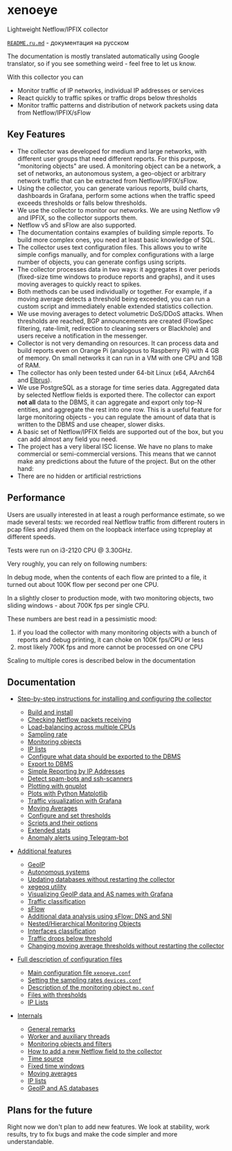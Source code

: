 # xenoeye
Lightweight Netflow/IPFIX collector

[`README.ru.md`](README.ru.md) - документация на русском

The documentation is mostly translated automatically using Google translator, so if you see something weird - feel free to let us know.

With this collector you can

  * Monitor traffic of IP networks, individual IP addresses or services
  * React quickly to traffic spikes or traffic drops below thresholds
  * Monitor traffic patterns and distribution of network packets using data from Netflow/IPFIX/sFlow


## Key Features

  * The collector was developed for medium and large networks, with different user groups that need different reports. For this purpose, "monitoring objects" are used. A monitoring object can be a network, a set of networks, an autonomous system, a geo-object or arbitrary network traffic that can be extracted from Netflow/IPFIX/sFlow.
  * Using the collector, you can generate various reports, build charts, dashboards in Grafana, perform some actions when the traffic speed exceeds thresholds or falls below thresholds.
  * We use the collector to monitor our networks. We are using Netflow v9 and IPFIX, so the collector supports them.
  * Netflow v5 and sFlow are also supported.
  * The documentation contains examples of building simple reports. To build more complex ones, you need at least basic knowledge of SQL.
  * The collector uses text configuration files. This allows you to write simple configs manually, and for complex configurations with a large number of objects, you can generate configs using scripts.
  * The collector processes data in two ways: it aggregates it over periods (fixed-size time windows to produce reports and graphs), and it uses moving averages to quickly react to spikes.
  * Both methods can be used individually or together. For example, if a moving average detects a threshold being exceeded, you can run a custom script and immediately enable extended statistics collection.
  * We use moving averages to detect volumetric DoS/DDoS attacks. When thresholds are reached, BGP announcements are created (FlowSpec filtering, rate-limit, redirection to cleaning servers or Blackhole) and users receive a notification in the messenger.
  * Collector is not very demanding on resources. It can process data and build reports even on Orange Pi (analogous to Raspberry Pi) with 4 GB of memory. On small networks it can run in a VM with one CPU and 1GB of RAM.
  * The collector has only been tested under 64-bit Linux (x64, AArch64 and [Elbrus](https://en.wikipedia.org/wiki/Elbrus_2000)).
  * We use PostgreSQL as a storage for time series data. Aggregated data by selected Netflow fields is exported there. The collector can export **not all** data to the DBMS, it can aggregate and export only top-N entities, and aggregate the rest into one row. This is a useful feature for large monitoring objects - you can regulate the amount of data that is written to the DBMS and use cheaper, slower disks.
  * A basic set of Netflow/IPFIX fields are supported out of the box, but you can add almost any field you need.
  * The project has a very liberal ISC license. We have no plans to make commercial or semi-commercial versions. This means that we cannot make any predictions about the future of the project. But on the other hand:
  * There are no hidden or artificial restrictions


## Performance

Users are usually interested in at least a rough performance estimate, so we made several tests: we recorded real Netflow traffic from different routers in pcap files and played them on the loopback interface using tcpreplay at different speeds.

Tests were run on i3-2120 CPU @ 3.30GHz.

Very roughly, you can rely on following numbers:

In debug mode, when the contents of each flow are printed to a file, it turned out about 100K flow per second per one CPU.

In a slightly closer to production mode, with two monitoring objects, two sliding windows - about 700K fps per single CPU.

These numbers are best read in a pessimistic mood:
  1. if you load the collector with many monitoring objects with a bunch of reports and debug printing, it can choke on 100K fps/CPU or less
  2. most likely 700K fps and more cannot be processed on one CPU

Scaling to multiple cores is described below in the documentation


## Documentation

  * [Step-by-step instructions for installing and configuring the collector](STEP-BY-STEP.md)
    * [Build and install](STEP-BY-STEP.md#build-and-install)
    * [Checking Netflow packets receiving](STEP-BY-STEP.md#checking-netflow-packets-receiving)
    * [Load-balancing across multiple CPUs](STEP-BY-STEP.md#load-balancing-across-multiple-cpus)
    * [Sampling rate](STEP-BY-STEP.md#sampling-rate)
    * [Monitoring objects](STEP-BY-STEP.md#monitoring-objects)
    * [IP lists](STEP-BY-STEP.md#ip-lists)
    * [Configure what data should be exported to the DBMS](STEP-BY-STEP.md#configure-what-data-should-be-exported-to-the-dbms)
    * [Export to DBMS](STEP-BY-STEP.md#export-to-dbms)
    * [Simple Reporting by IP Addresses](STEP-BY-STEP.md#simple-reporting-by-ip-addresses)
    * [Detect spam-bots and ssh-scanners](STEP-BY-STEP.md#detect-spam-bots-and-ssh-scanners)
    * [Plotting with gnuplot](STEP-BY-STEP.md#plotting-with-gnuplot)
    * [Plots with Python Matplotlib](STEP-BY-STEP.md#plots-with-python-matplotlib)
    * [Traffic visualization with Grafana](STEP-BY-STEP.md#traffic-visualization-with-grafana)
    * [Moving Averages](STEP-BY-STEP.md#moving-averages)
    * [Configure and set thresholds](STEP-BY-STEP.md#configure-and-set-thresholds)
    * [Scripts and their options](STEP-BY-STEP.md#scripts-and-their-options)
    * [Extended stats](STEP-BY-STEP.md#extended-stats)
    * [Anomaly alerts using Telegram-bot](STEP-BY-STEP.md#anomaly-alerts-using-telegram-bot)

  * [Additional features](EXTRA.md)
    * [GeoIP](EXTRA.md#geoip)
    * [Autonomous systems](EXTRA.md#autonomous-systems)
    * [Updating databases without restarting the collector](EXTRA.md#updating-databases-without-restarting-the-collector)
    * [xegeoq utility](EXTRA.md#xegeoq-utility)
    * [Visualizing GeoIP data and AS names with Grafana](EXTRA.md#visualizing-geoip-data-and-as-names-with-grafana)
    * [Traffic classification](EXTRA.md#traffic-classification)
    * [sFlow](EXTRA.md#sflow)
    * [Additional data analysis using sFlow: DNS and SNI](EXTRA.md#additional-data-analysis-using-sflow-dns-and-sni)
    * [Nested/Hierarchical Monitoring Objects](EXTRA.md#nestedhierarchical-monitoring-objects)
    * [Interfaces classification](EXTRA.md#interfaces-classification)
    * [Traffic drops below threshold](EXTRA.md#traffic-drops-below-threshold)
    * [Changing moving average thresholds without restarting the collector](EXTRA.md#changing-moving-average-thresholds-without-restarting-the-collector)

  * [Full description of configuration files](CONFIG.md)
    * [Main configuration file `xenoeye.conf`](CONFIG.md#main-configuration-file-xenoeyeconf)
    * [Setting the sampling rates `devices.conf`](CONFIG.md#setting-the-sampling-rates-devicesconf)
    * [Description of the monitoring object `mo.conf`](CONFIG.md#description-of-the-monitoring-object-moconf)
    * [Files with thresholds](CONFIG.md#files-with-thresholds)
    * [IP Lists](CONFIG.md#ip-lists)

  * [Internals](INTERNALS.md)
    * [General remarks](INTERNALS.md#general-remarks)
    * [Worker and auxiliary threads](INTERNALS.md#worker-and-auxiliary-threads)
    * [Monitoring objects and filters](INTERNALS.md#monitoring-objects-and-filters)
    * [How to add a new Netflow field to the collector](INTERNALS.md#how-to-add-a-new-netflow-field-to-the-collector)
    * [Time source](INTERNALS.md#time-source)
    * [Fixed time windows](INTERNALS.md#fixed-time-windows)
    * [Moving averages](INTERNALS.md#moving-averages)
    * [IP lists](INTERNALS.md#ip-lists)
    * [GeoIP and AS databases](#geoip-and-as-databases)


## Plans for the future

Right now we don't plan to add new features. We look at stability, work results, try to fix bugs and make the code simpler and more understandable.
